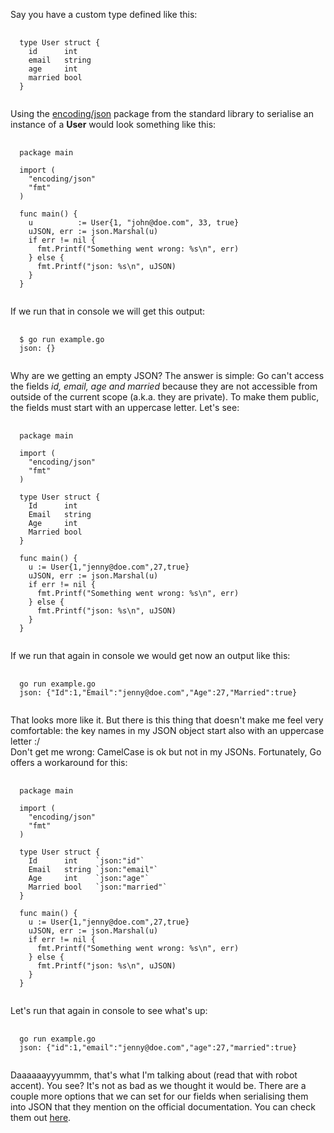 Say you have a custom type defined like this:

<pre class="prettyprint">
  <code>
  type User struct {
    id      int
    email   string
    age     int
    married bool
  }
  </code>
</pre>

Using the [encoding/json] package from the standard library to serialise an instance of a **User** would look something like this:

<pre class="prettyprint">
  <code>
  package main

  import (
    "encoding/json"
    "fmt"
  )

  func main() {
    u          := User{1, "john@doe.com", 33, true}
    uJSON, err := json.Marshal(u)
    if err != nil {
      fmt.Printf("Something went wrong: %s\n", err)
    } else {
      fmt.Printf("json: %s\n", uJSON)
    }
  }
  </code>
</pre>

If we run that in console we will get this output:

<pre class="prettyprint">
  <code>
  $ go run example.go
  json: {}
  </code>
</pre>

Why are we getting an empty JSON? The answer is simple: Go can't access the fields *id, email, age and married* because they are not accessible from outside of the current scope (a.k.a. they are private). To make them public, the fields must start with an uppercase letter. Let's see:

<pre class="prettyprint">
  <code>
  package main

  import (
    "encoding/json"
    "fmt"
  )

  type User struct {
    Id      int
    Email   string
    Age     int
    Married bool
  }

  func main() {
    u := User{1,"jenny@doe.com",27,true}
    uJSON, err := json.Marshal(u)
    if err != nil {
      fmt.Printf("Something went wrong: %s\n", err)
    } else {
      fmt.Printf("json: %s\n", uJSON)
    }
  }
  </code>
</pre>

If we run that again in console we would get now an output like this:

<pre class="prettyprint">
  <code>
  go run example.go
  json: {"Id":1,"Email":"jenny@doe.com","Age":27,"Married":true}
  </code>
</pre>

That looks more like it. But there is this thing that doesn't make me feel very comfortable: the key names in my JSON object start also with an uppercase letter :/  
Don't get me wrong: CamelCase is ok but not in my JSONs. Fortunately, Go offers a workaround for this:

<pre class="prettyprint">
  <code>
  package main

  import (
    "encoding/json"
    "fmt"
  )

  type User struct {
    Id      int    `json:"id"`
    Email   string `json:"email"`
    Age     int    `json:"age"`
    Married bool   `json:"married"`
  }

  func main() {
    u := User{1,"jenny@doe.com",27,true}
    uJSON, err := json.Marshal(u)
    if err != nil {
      fmt.Printf("Something went wrong: %s\n", err)
    } else {
      fmt.Printf("json: %s\n", uJSON)
    }
  }
  </code>
</pre>

Let's run that again in console to see what's up:

<pre class="prettyprint">
  <code>
  go run example.go
  json: {"id":1,"email":"jenny@doe.com","age":27,"married":true}
  </code>
</pre>

Daaaaaayyyummm, that's what I'm talking about (read that with robot accent).
You see? It's not as bad as we thought it would be. There are a couple more options that we can set for our fields when serialising them into JSON that they mention on the official documentation. You can check them out [here].

[encoding/json]: http://golang.org/pkg/encoding/json
[here]: http://golang.org/pkg/encoding/json/#Marshal
